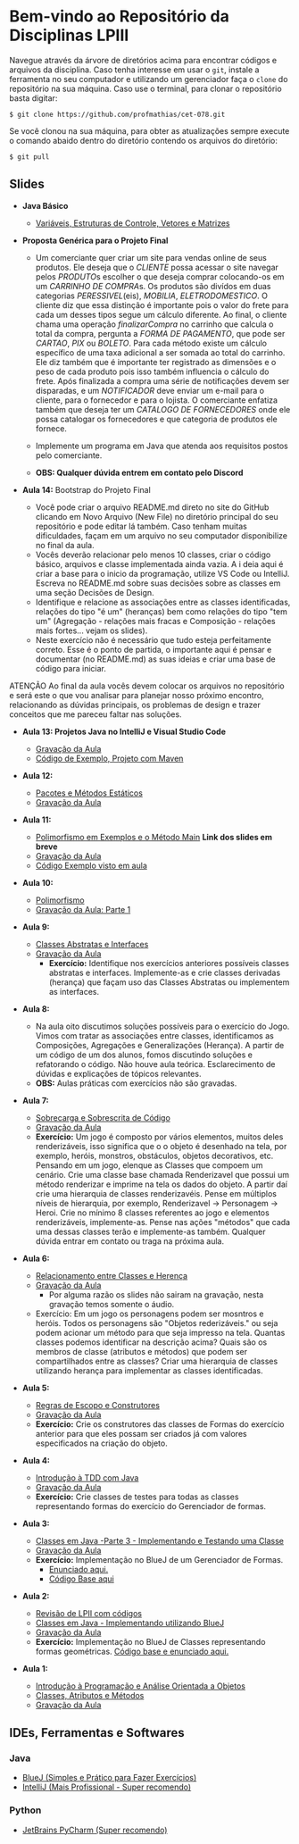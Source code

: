 # Bem-vindo ao Repositório da Disciplinas LPIII

Navegue através da árvore de diretórios acima para encontrar códigos e arquivos da disciplina.
Caso tenha interesse em usar o `git`, instale a ferramenta no seu computador e utilizando um
gerenciador faça o `clone` do repositório na sua máquina. Caso use o terminal, para clonar o
repositório basta digitar:

```
$ git clone https://github.com/profmathias/cet-078.git
```

Se você clonou na sua máquina, para obter as atualizações sempre execute o comando abaido dentro do diretório contendo
os arquivos do diretório:

```
$ git pull
```

## Slides
- **Java Básico**  
    - [Variáveis, Estruturas de Controle, Vetores e Matrizes](https://www.icloud.com/iclouddrive/0_X3PB-3zCoTArSbEFWR7aCGQ)

- **Proposta Genérica para o Projeto Final**
    - Um comerciante quer criar um site para vendas online de seus produtos. Ele
    deseja que o *CLIENTE* possa acessar o site navegar pelos *PRODUTO*s escolher
    o que deseja comprar colocando-os em um *CARRINHO DE COMPRA*s. Os produtos são
    divídos em duas categorias *PERESSIVEL*(eis), *MOBILIA*, *ELETRODOMESTICO*.
    O cliente diz que essa distinção é importante pois o valor do frete para cada
    um desses tipos segue um cálculo diferente. Ao final, o cliente chama uma
    operação *finalizarCompra* no carrinho que calcula o total da compra, pergunta
    a *FORMA DE PAGAMENTO*, que pode ser *CARTAO*, *PIX* ou *BOLETO*. Para cada
    método existe um cálculo específico de uma taxa adicional a ser somada ao total
    do carrinho. Ele diz também que é importante ter registrado as dimensões e o peso
    de cada produto pois isso também influencia o cálculo do frete.
    Após finalizada a compra uma série de notificações devem ser disparadas, e um
    *NOTIFICADOR* deve enviar um e-mail para o cliente, para o fornecedor e para
    o lojista. O comerciante enfatiza também que deseja ter um *CATALOGO DE FORNECEDORES*
    onde ele possa catalogar os fornecedores e que categoria de produtos ele fornece.
    
    - Implemente um programa em Java que atenda aos requisitos postos pelo comerciante.
    - **OBS: Qualquer dúvida entrem em contato pelo Discord**
    
- **Aula 14:** Bootstrap do Projeto Final
    - Você pode criar o arquivo README.md direto no site do GitHub clicando em Novo 
    Arquivo (New File) no diretório principal do seu repositório e pode editar lá 
    também. Caso tenham muitas dificuldades, façam em um arquivo no seu computador 
    disponibilize no final da aula.
    - Vocês deverão relacionar pelo menos 10 classes, criar o código básico, arquivos 
    e classe implementada ainda vazia. A i  deia aqui é criar a base para o inicio da 
    programação, utilize VS Code ou IntelliJ. Escreva no README.md sobre suas decisões
    sobre as classes em uma seção Decisões de Design.
    -  Identifique e relacione as associações entre as classes identificadas, relações 
    do tipo  "é um" (heranças) bem como relações do tipo "tem um" (Agregação - relações
    mais fracas  e Composição - relações mais fortes... vejam os slides).
    - Neste exercício não é necessário que tudo esteja perfeitamente correto. 
    Esse é o ponto de partida, o importante aqui é pensar e documentar (no README.md) 
    as suas ideias e criar uma base de código para iniciar.

ATENÇÃO Ao final da aula vocês devem colocar os arquivos no repositório e será este o que vou analisar para planejar nosso próximo encontro, relacionando as dúvidas principais, os problemas de design e trazer conceitos que me pareceu faltar nas soluções. 
- **Aula 13: Projetos Java no IntelliJ e Visual Studio Code**
    - [Gravação da Aula](https://drive.google.com/file/d/1p2HgMStYvSYE-jmeEE3MIBabkQy_BZgJ/view?usp=sharing)
    - [Código de Exemplo, Projeto com Maven](https://github.com/profmathias/cet-078/tree/master/maven-simples)
- **Aula 12:**
    - [Pacotes e Métodos Estáticos](https://drive.google.com/file/d/13mUgM_WfGw42Lq8GM-JhMxDmrfF0OmRS/view?usp=sharing)
    - [Gravação da Aula](https://drive.google.com/file/d/1d82UeogKzkbXZWBoSoaM2D7Z2m8qhOmY/view?usp=sharing)    
- **Aula 11:**
    - [Polimorfismo em Exemplos e o Método Main]() **Link dos slides em breve**
    - [Gravação da Aula](https://drive.google.com/file/d/14Adlluvo6rLlUjVabxDNB0eHX3uHkC2S/view?usp=sharing)
    - [Código Exemplo visto em aula](https://github.com/profmathias/cet-078/tree/master/Aula9-Polimorfismo)
 
- **Aula 10:**
    - [Polimorfismo](https://www.icloud.com/iclouddrive/0KLIh-D9PAXrky26TyQKI1u8g#Polimorfismo)
    - [Gravação da Aula: Parte 1](https://drive.google.com/file/d/1jowwxXjvwlEa12wZNlenHob9HYrOZJg7/view?usp=sharing)
    
- **Aula 9:**
    - [Classes Abstratas e Interfaces](httpsq://www.icloud.com/iclouddrive/0W8dZtn9bJ7BRe5HBw0G92hNA#Interfaces_e_Classes_Abstratas)
    - [Gravação da Aula](https://drive.google.com/file/d/1ek5rX-JM77A1cyCfca_wLyRFapfZ3ocY/view?usp=sharing)
        - **Exercício:** Identifique nos exercícios anteriores possíveis classes abstratas e interfaces.
        Implemente-as e crie classes derivadas (herança) que façam uso das Classes Abstratas ou implementem
        as interfaces.

- **Aula 8:**
    - Na aula oito discutimos soluções possíveis para o exercício do Jogo. Vimos com tratar as associações entre classes, identificamos
    as Composições, Agregações e Generalizações (Herança). A partir de um código de um dos alunos, fomos discutindo soluções e
    refatorando o código. Não houve aula teórica. Esclarecimento de dúvidas e explicações de tópicos relevantes.
    - **OBS:** Aulas práticas com exercícios não são gravadas. 

- **Aula 7:**
    - [Sobrecarga e Sobrescrita de Código](https://www.icloud.com/iclouddrive/0e9Hln2ZeRZPLx72zi0b9arqg#Sobrecarga_e_Sobrescrita)
    - [Gravação da Aula](https://drive.google.com/file/d/1pj31CpbzxqMblBio3vvL69hk9S-aV4rE/view?usp=sharing)
    - **Exercício:** Um jogo é composto por vários elementos, muitos deles renderizáveis, isso significa que o
    o objeto é desenhado na tela, por exemplo, heróis, monstros, obstáculos, objetos decorativos, etc. Pensando
    em um jogo, elenque as Classes que compoem um cenário. Crie uma classe base chamada Renderizavel que possui 
    um método renderizar e imprime na tela os dados do objeto. A partir daí crie uma hierarquia de classes 
    renderizavéis. Pense em múltiplos níveis de hierarquia, por exemplo, Renderizavel -> Personagem -> Heroi.
    Crie no mínimo 8 classes referentes ao jogo e elementos renderizáveis, implemente-as. Pense nas ações
    "métodos" que cada uma dessas classes terão e implemente-as também. Qualquer dúvida entrar em contato 
    ou traga na próxima aula.
- **Aula 6:**
    - [Relacionamento entre Classes e Herença](https://www.icloud.com/iclouddrive/0FyyHvu30defaPxrZUwfQlS9w)
    - [Gravação da Aula](https://drive.google.com/file/d/1RixLU1g7k2vkiZG_D31lH03-OI377h8e/view)
        - Por alguma razão os slides não sairam na gravação, nesta gravação temos somente o áudio.
    - Exercício: Em um jogo os personagens podem ser mosntros e heróis. Todos os personagens são 
    "Objetos rederizáveis." ou seja podem acionar um método para que seja impresso na tela. Quantas classes
    podemos identificar na descrição acima? Quais são os membros de classe (atributos e métodos) que podem
    ser compartilhados entre as classes? Criar uma hierarquia de classes utilizando herança para implementar as classes identificadas.
- **Aula 5:**
    - [Regras de Escopo e Construtores](https://www.icloud.com/iclouddrive/0S2BD03noem5UjGYomw2xkiYA#Escopo_e_Construtores)
    - [Gravação da Aula](https://drive.google.com/file/d/1czTqfBuvlyE9guRfw7BZhdih1uLhNzjx/view?usp=sharing)
    - **Exercício:** Crie os construtores das classes de Formas do exercício anterior para que eles possam
    ser criados já com valores especificados na criação do objeto.
- **Aula 4:**
    - [Introdução à TDD com Java](https://www.icloud.com/iclouddrive/0d3R6GZ3dHp1QwYOKversybcw)
    - [Gravação da Aula](https://drive.google.com/file/d/1MQaZDS5inDKCAt_sw5uoqfDHkgTMYC7T/view?usp=sharing)
    - **Exercício:** Crie classes de testes para todas as classes representando formas do exercício do
    Gerenciador de formas.
- **Aula 3:**
    - [Classes em Java -Parte 3 - Implementando e Testando uma Classe](https://www.icloud.com/iclouddrive/0AEI5bZKNqpFkp3dMEutl7UPg#Parte_3_-_Implementando_e_Testando_uma_Classe)
    - [Gravação da Aula](https://drive.google.com/file/d/1CUF4G-7zp5wypG4l9SIzepeJLrXFnuWy/view?usp=sharing)
    - **Exercício:** Implementação no BlueJ de um Gerenciador de Formas. 
        - [Enunciado aqui.](https://www.icloud.com/iclouddrive/02xsMw4RTE9seyeOvYIIYglfw#exercicio-aula-3)
        - [Código Base aqui](https://github.com/profmathias/cet-078/tree/master/Aula3-Gerenciador-de-Formas)
- **Aula 2:**
    - [Revisão de LPII com códigos](https://github.com/profmathias/cet-078/tree/master/Aula1-Revisao-Rapida-De-LPII-C-Com-OO)
    - [Classes em Java - Implementando utilizando BlueJ](https://www.icloud.com/iclouddrive/0AEI5bZKNqpFkp3dMEutl7UPg#Parte_3_-_Implementando_e_Testando_uma_Classe)
    - [Gravação da Aula](https://drive.google.com/file/d/1QhoO1tSDdbUqE9miZpvrVSw_JesMx-xz/view?usp=sharing) 
    - **Exercício:** Implementação no BlueJ de Classes representando formas geométricas. [Código base e enunciado aqui.](https://github.com/profmathias/cet-078/tree/master/Aula3-Primeira-Classe-OO)
- **Aula 1:**
    - [Introdução à Programação e Análise Orientada a Objetos](https://www.icloud.com/iclouddrive/0XOC0zx153RF7Tj9tN5dPQKDg)
    - [Classes, Atributos e Métodos](https://www.icloud.com/iclouddrive/0MPZU1w60AGnxzn6zcQIsDd1A)
    - [Gravação da Aula](https://drive.google.com/file/d/1wRV0nXduQaTVRAZ77oQu86VeH46Jh65z/view?usp=sharing)

## IDEs, Ferramentas e Softwares

### Java
- [BlueJ (Simples e Prático para Fazer Exercícios)](https://www.bluej.org)
- [IntelliJ (Mais Profissional - Super recomendo)](https://www.jetbrains.com/products.html#type=ide)

### Python

- [JetBrains PyCharm (Super recomendo)](https://www.jetbrains.com/products.html#type=ide)
